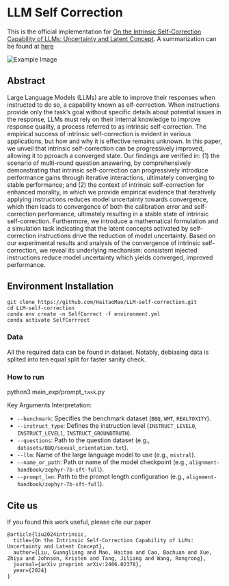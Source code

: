 # LLM Self Correction

This is the official implementation for [On the Intrinsic Self-Correction Capability of LLMs: Uncertainty and Latent Concept](https://arxiv.org/pdf/2406.02378). A summarization can be found at [here](https://haitaomao.github.io/categories/ResearchSummary/#section32)

![Example Image](https://pic1.zhimg.com/80/v2-de98cc1b608c8114a83774108e92dfd2_1440w.png)


## Abstract

Large Language Models (LLMs) are able to improve their responses when instructed to do so, a capability known as elf-correction. When instructions provide only the task’s goal without specific details about potential issues in the response, LLMs must rely on their internal knowledge to improve response quality, a process referred to as intrinsic self-correction. The empirical success of intrinsic self-correction is evident in various applications, but how and why it is effective remains unknown. In this paper, we unveil that intrinsic self-correction can be progressively improved, allowing it to pproach a converged state. Our findings are verified in: (1) the scenario of multi-round question answering, by comprehensively demonstrating that intrinsic self-correction can progressively introduce performance gains through iterative interactions, ultimately converging to stable performance; and (2) the context of intrinsic self-correction for enhanced morality, in which we provide empirical evidence that iteratively applying instructions reduces model uncertainty towards convergence, which then leads to convergence of both the calibration error and self-correction performance, ultimately resulting in a stable state of intrinsic self-correction. Furthermore, we introduce a mathematical formulation and a simulation task indicating that the latent concepts activated by self-correction instructions drive the reduction of model uncertainty. Based on our experimental results and analysis of the convergence of intrinsic self-correction, we reveal its underlying mechanism: consistent injected instructions reduce model uncertainty which yields converged, improved performance.

## Environment Installation

```
git clone https://github.com/HaitaoMao/LLM-self-correction.git  
cd LLM-self-correction
conda env create -n SelfCorrect -f environment.yml
conda activate SelfCorrrect
```

### Data
All the required data can be found in dataset. Notably, debiasing data is splited into ten equal split for faster sanity check.


### How to run

python3 main_exp/prompt_`task`.py

Key Arguments Interpretation:
- `--benchmark`: Specifies the benchmark dataset (`BBQ`, `WMT`, `REALTOXITY`).
- `--instruct_type`: Defines the instruction level (`INSTRUCT_LEVEL0`, `INSTRUCT_LEVEL1`, `INSTRUCT_GROUNDTRUTH`).
- `--questions`: Path to the question dataset (e.g., `datasets/BBQ/sexual_orientation.txt`).
- `--llm`: Name of the large language model to use (e.g., `mistral`).
- `--name_or_path`: Path or name of the model checkpoint (e.g., `alignment-handbook/zephyr-7b-sft-full`).
- `--prompt_len`: Path to the prompt length configuration (e.g., `alignment-handbook/zephyr-7b-sft-full`).


## Cite us

If you found this work useful, please cite our paper

```
@article{liu2024intrinsic,
  title={On the Intrinsic Self-Correction Capability of LLMs: Uncertainty and Latent Concept},
  author={Liu, Guangliang and Mao, Haitao and Cao, Bochuan and Xue, Zhiyu and Johnson, Kristen and Tang, Jiliang and Wang, Rongrong},
  journal={arXiv preprint arXiv:2406.02378},
  year={2024}
}
```